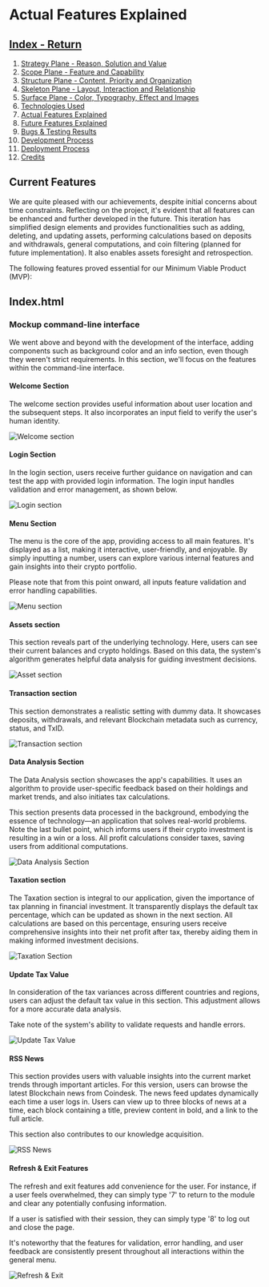 # Actual Features Explained

## [Index - Return](https://github.com/plexoio/tenam/blob/main/README.md)

1. [Strategy Plane - Reason, Solution and Value](https://github.com/plexoio/tenam/blob/main/documentation/assets/readme/strategy.md)
2. [Scope Plane - Feature and Capability](https://github.com/plexoio/tenam/blob/main/documentation/assets/readme/scope.md)
3. [Structure Plane - Content, Priority and Organization](https://github.com/plexoio/tenam/blob/main/documentation/assets/readme/structure.md)
4. [Skeleton Plane - Layout, Interaction and Relationship](https://github.com/plexoio/tenam/blob/main/documentation/assets/readme/skeleton.md)
5. [Surface Plane - Color, Typography, Effect and Images](https://github.com/plexoio/tenam/blob/main/documentation/assets/readme/surface.md)
6. [Technologies Used](https://github.com/plexoio/tenam/blob/main/documentation/assets/readme/technologies.md)
7. [Actual Features Explained](https://github.com/plexoio/tenam/blob/main/documentation/assets/readme/actual_features.md)
8. [Future Features Explained](https://github.com/plexoio/tenam/blob/main/documentation/assets/readme/future_features.md)
9. [Bugs & Testing Results](https://github.com/plexoio/tenam/blob/main/documentation/assets/readme/bugs_testing.md)
10. [Development Process](https://github.com/plexoio/tenam/blob/main/documentation/assets/readme/development.md)
11. [Deployment Process](https://github.com/plexoio/tenam/blob/main/documentation/assets/readme/deployment.md)
12. [Credits](https://github.com/plexoio/tenam/blob/main/documentation/assets/readme/credits.md)

## Current Features <a name="features"></a>

We are quite pleased with our achievements, despite initial concerns about time constraints. Reflecting on the project, it's evident that all features can be enhanced and further developed in the future. This iteration has simplified design elements and provides functionalities such as adding, deleting, and updating assets, performing calculations based on deposits and withdrawals, general computations, and coin filtering (planned for future implementation). It also enables assets foresight and retrospection.

The following features proved essential for our Minimum Viable Product (MVP):

## Index.html

### Mockup command-line interface

We went above and beyond with the development of the interface, adding components such as background color and an info section, even though they weren't strict requirements. In this section, we'll focus on the features within the command-line interface.

#### Welcome Section

The welcome section provides useful information about user location and the subsequent steps. It also incorporates an input field to verify the user's human identity.

![Welcome section](https://github.com/plexoio/tenam/blob/main/documentation/assets/img/welcome.png)

#### Login Section

In the login section, users receive further guidance on navigation and can test the app with provided login information. The login input handles validation and error management, as shown below.

![Login section](https://github.com/plexoio/tenam/blob/main/documentation/assets/img/login.png)

#### Menu Section

The menu is the core of the app, providing access to all main features. It's displayed as a list, making it interactive, user-friendly, and enjoyable. By simply inputting a number, users can explore various internal features and gain insights into their crypto portfolio.

Please note that from this point onward, all inputs feature validation and error handling capabilities.

![Menu section](https://github.com/plexoio/tenam/blob/main/documentation/assets/img/menu.png)

#### Assets section

This section reveals part of the underlying technology. Here, users can see their current balances and crypto holdings. Based on this data, the system's algorithm generates helpful data analysis for guiding investment decisions.

![Asset section](https://github.com/plexoio/tenam/blob/main/documentation/assets/img/asset.png)

#### Transaction section

This section demonstrates a realistic setting with dummy data. It showcases deposits, withdrawals, and relevant Blockchain metadata such as currency, status, and TxID.

![Transaction section](https://github.com/plexoio/tenam/blob/main/documentation/assets/img/transaction.png)

#### Data Analysis Section

The Data Analysis section showcases the app's capabilities. It uses an algorithm to provide user-specific feedback based on their holdings and market trends, and also initiates tax calculations. 

This section presents data processed in the background, embodying the essence of technology—an application that solves real-world problems. Note the last bullet point, which informs users if their crypto investment is resulting in a win or a loss. All profit calculations consider taxes, saving users from additional computations.

![Data Analysis Section](https://github.com/plexoio/tenam/blob/main/documentation/assets/img/data_analysis.png)

#### Taxation section

The Taxation section is integral to our application, given the importance of tax planning in financial investment. It transparently displays the default tax percentage, which can be updated as shown in the next section. All calculations are based on this percentage, ensuring users receive comprehensive insights into their net profit after tax, thereby aiding them in making informed investment decisions.

![Taxation Section](https://github.com/plexoio/tenam/blob/main/documentation/assets/img/taxation.png)


#### Update Tax Value

In consideration of the tax variances across different countries and regions, users can adjust the default tax value in this section. This adjustment allows for a more accurate data analysis.

Take note of the system's ability to validate requests and handle errors.

![Update Tax Value](https://github.com/plexoio/tenam/blob/main/documentation/assets/img/update_tax.png)

#### RSS News

This section provides users with valuable insights into the current market trends through important articles. For this version, users can browse the latest Blockchain news from Coindesk. The news feed updates dynamically each time a user logs in. Users can view up to three blocks of news at a time, each block containing a title, preview content in bold, and a link to the full article.

This section also contributes to our knowledge acquisition.

![RSS News](https://github.com/plexoio/tenam/blob/main/documentation/assets/img/rss.png)

#### Refresh & Exit Features

The refresh and exit features add convenience for the user. For instance, if a user feels overwhelmed, they can simply type '7' to return to the module and clear any potentially confusing information.

If a user is satisfied with their session, they can simply type '8' to log out and close the page.

It's noteworthy that the features for validation, error handling, and user feedback are consistently present throughout all interactions within the general menu.

![Refresh & Exit](https://github.com/plexoio/tenam/blob/main/documentation/assets/img/refresh_exit.png)

